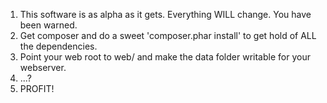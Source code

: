 1. This software is as alpha as it gets. Everything WILL change. You have been warned.
2. Get composer and do a sweet 'composer.phar install' to get hold of ALL the dependencies.
2. Point your web root to web/ and make the data folder writable for your webserver.
3. ...?
4. PROFIT!

